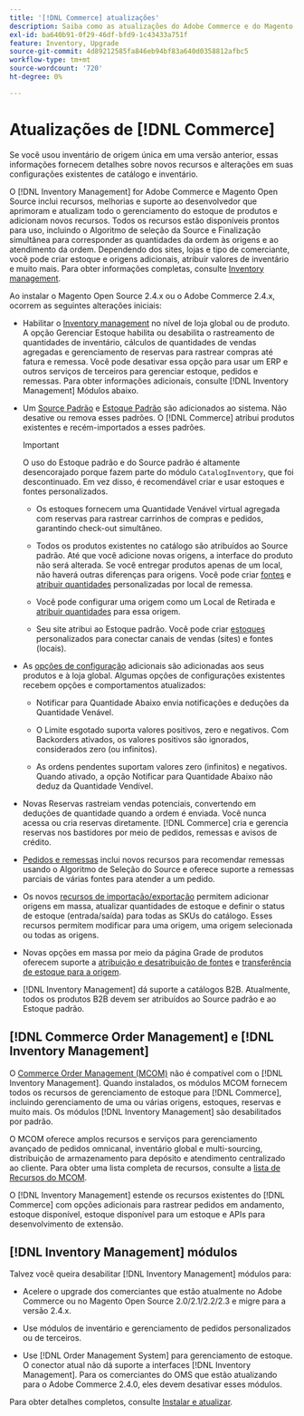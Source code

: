 ```yaml
---
title: '[!DNL Commerce] atualizações'
description: Saiba como as atualizações do Adobe Commerce e do Magento Open Source afetam o catálogo e as  [!DNL Inventory Management]  configurações.
exl-id: ba640b91-0f29-46df-bfd9-1c43433a751f
feature: Inventory, Upgrade
source-git-commit: 4d89212585fa846eb94bf83a640d0358812afbc5
workflow-type: tm+mt
source-wordcount: '720'
ht-degree: 0%

---
```


# Atualizações de [!DNL Commerce]

Se você usou inventário de origem única em uma versão anterior, essas informações fornecem detalhes sobre novos recursos e alterações em suas configurações existentes de catálogo e inventário.

O [!DNL Inventory Management] for Adobe Commerce e Magento Open Source inclui recursos, melhorias e suporte ao desenvolvedor que aprimoram e atualizam todo o gerenciamento do estoque de produtos e adicionam novos recursos. Todos os recursos estão disponíveis prontos para uso, incluindo o Algoritmo de seleção da Source e Finalização simultânea para corresponder as quantidades da ordem às origens e ao atendimento da ordem. Dependendo dos sites, lojas e tipo de comerciante, você pode criar estoque e origens adicionais, atribuir valores de inventário e muito mais. Para obter informações completas, consulte [Inventory management](introduction.md).

Ao instalar o Magento Open Source 2.4.x ou o Adobe Commerce 2.4.x, ocorrem as seguintes alterações iniciais:

- Habilitar o [Inventory management](enable.md) no nível de loja global ou de produto. A opção Gerenciar Estoque habilita ou desabilita o rastreamento de quantidades de inventário, cálculos de quantidades de vendas agregadas e gerenciamento de reservas para rastrear compras até fatura e remessa. Você pode desativar essa opção para usar um ERP e outros serviços de terceiros para gerenciar estoque, pedidos e remessas. Para obter informações adicionais, consulte [!DNL Inventory Management] Módulos abaixo.

- Um [Source Padrão](sources-manage.md) e [Estoque Padrão](stocks-manage.md) são adicionados ao sistema. Não desative ou remova esses padrões. O [!DNL Commerce] atribui produtos existentes e recém-importados a esses padrões.

  >[!IMPORTANT]
  >
  >O uso do Estoque padrão e do Source padrão é altamente desencorajado porque fazem parte do módulo `CatalogInventory`, que foi descontinuado. Em vez disso, é recomendável criar e usar estoques e fontes personalizados.

   - Os estoques fornecem uma Quantidade Venável virtual agregada com reservas para rastrear carrinhos de compras e pedidos, garantindo check-out simultâneo.

   - Todos os produtos existentes no catálogo são atribuídos ao Source padrão. Até que você adicione novas origens, a interface do produto não será alterada. Se você entregar produtos apenas de um local, não haverá outras diferenças para origens. Você pode criar [fontes](sources-add.md) e [atribuir quantidades](quantities-manage.md) personalizadas por local de remessa.

   - Você pode configurar uma origem como um Local de Retirada e [atribuir quantidades](quantities-manage.md) para essa origem.

   - Seu site atribui ao Estoque padrão. Você pode criar [estoques](stocks-add.md) personalizados para conectar canais de vendas (sites) e fontes (locais).

- As [opções de configuração](configuration.md) adicionais são adicionadas aos seus produtos e à loja global. Algumas opções de configurações existentes recebem opções e comportamentos atualizados:

   - Notificar para Quantidade Abaixo envia notificações e deduções da Quantidade Venável.

   - O Limite esgotado suporta valores positivos, zero e negativos. Com Backorders ativados, os valores positivos são ignorados, considerados zero (ou infinitos).

   - As ordens pendentes suportam valores zero (infinitos) e negativos. Quando ativado, a opção Notificar para Quantidade Abaixo não deduz da Quantidade Vendível.

- Novas Reservas rastreiam vendas potenciais, convertendo em deduções de quantidade quando a ordem é enviada. Você nunca acessa ou cria reservas diretamente. [!DNL Commerce] cria e gerencia reservas nos bastidores por meio de pedidos, remessas e avisos de crédito.

- [Pedidos e remessas](shipments.md) inclui novos recursos para recomendar remessas usando o Algoritmo de Seleção do Source e oferece suporte a remessas parciais de várias fontes para atender a um pedido.

- Os novos [recursos de importação/exportação](inventory-import-export.md) permitem adicionar origens em massa, atualizar quantidades de estoque e definir o status de estoque (entrada/saída) para todas as SKUs do catálogo. Esses recursos permitem modificar para uma origem, uma origem selecionada ou todas as origens.

- Novas opções em massa por meio da página Grade de produtos oferecem suporte a [atribuição e desatribuição de fontes](bulk-assignment.md) e [transferência de estoque para a origem](inventory-transfer.md).

- [!DNL Inventory Management] dá suporte a catálogos B2B. Atualmente, todos os produtos B2B devem ser atribuídos ao Source padrão e ao Estoque padrão.

## [!DNL Commerce Order Management] e [!DNL Inventory Management]

O [Commerce Order Management (MCOM)][1] não é compatível com o [!DNL Inventory Management]. Quando instalados, os módulos MCOM fornecem todos os recursos de gerenciamento de estoque para [!DNL Commerce], incluindo gerenciamento de uma ou várias origens, estoques, reservas e muito mais. Os módulos [!DNL Inventory Management] são desabilitados por padrão.

O MCOM oferece amplos recursos e serviços para gerenciamento avançado de pedidos omnicanal, inventário global e multi-sourcing, distribuição de armazenamento para depósito e atendimento centralizado ao cliente. Para obter uma lista completa de recursos, consulte a [lista de Recursos do MCOM][2].

O [!DNL Inventory Management] estende os recursos existentes do [!DNL Commerce] com opções adicionais para rastrear pedidos em andamento, estoque disponível, estoque disponível para um estoque e APIs para desenvolvimento de extensão.

## [!DNL Inventory Management] módulos

Talvez você queira desabilitar [!DNL Inventory Management] módulos para:

- Acelere o upgrade dos comerciantes que estão atualmente no Adobe Commerce ou no Magento Open Source 2.0/2.1/2.2/2.3 e migre para a versão 2.4.x.

- Use módulos de inventário e gerenciamento de pedidos personalizados ou de terceiros.

- Use [!DNL Order Management System] para gerenciamento de estoque. O conector atual não dá suporte a interfaces [!DNL Inventory Management]. Para os comerciantes do OMS que estão atualizando para o Adobe Commerce 2.4.0, eles devem desativar esses módulos.

Para obter detalhes completos, consulte [Instalar e atualizar](install-update.md).

[1]: https://omsdocs.magento.com/
[2]: https://omsdocs.magento.com/en/getting-started/feature-list/
